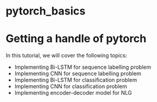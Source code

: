 # pytorch_basics
<h1>Getting a handle of pytorch</h1>
<p> In this tutorial, we will cover the following topics:</p>
<ul>
  <li>Implementing Bi-LSTM for sequence labelling problem</li>
  <li>Implementing CNN for sequence labelling problem</li>
  <li>Implementing Bi-LSTM for classification problem</li>
  <li>Implementing CNN for classification problem</li>
  <li>Implementing encoder-decoder model for NLG</li>
 </ul>
